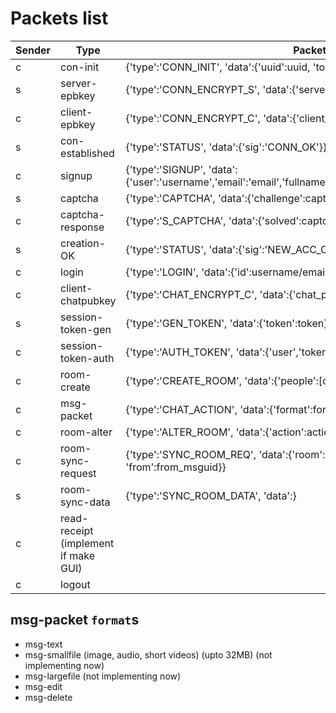 
# Packets list

|Sender|Type|Packet Structure|
|-|------------------|--------------------------------------------------------------------------------------------------|
|c|con-init|{'type':'CONN_INIT', 'data':{'uuid':uuid, 'token':none}}|
|s|server-epbkey|{'type':'CONN_ENCRYPT_S', 'data':{'server_epbkey':pem}}|
|c|client-epbkey|{'type':'CONN_ENCRYPT_C', 'data':{'client_epbkey':pem}}|
|s|con-established|{'type':'STATUS', 'data':{'sig':'CONN_OK'}}|
|c|signup|{'type':'SIGNUP', 'data':{'user':'username','email':'email','fullname':'fullname','dob':dob,'password':'password'}}|
|s|captcha|{'type':'CAPTCHA', 'data':{'challenge':captcha}}|
|c|captcha-response|{'type':'S_CAPTCHA', 'data':{'solved':captcha_resp}}|
|s|creation-OK|{'type':'STATUS', 'data':{'sig':'NEW_ACC_OK'}}|
|c|login|{'type':'LOGIN', 'data':{'id':username/email,'password':password,'save':True or False}}|
|c|client-chatpubkey|{'type':'CHAT_ENCRYPT_C', 'data':{'chat_pubkey':pem}}|
|s|session-token-gen|{'type':'GEN_TOKEN', 'data':{'token':token}}|
|c|session-token-auth|{'type':'AUTH_TOKEN', 'data':{'user','token':token}}|
|c|room-create|{'type':'CREATE_ROOM', 'data':{'people':[creator_username,user2,...]}}|
|c|msg-packet|{'type':'CHAT_ACTION', 'data':{'format':format, 'msg':message}}|
|c|room-alter|{'type':'ALTER_ROOM', 'data':{'action':action, 'actiondata':actiondata}}|
|c|room-sync-request|{'type':'SYNC_ROOM_REQ', 'data':{'room':roomuid, 'count':no_of_messages, 'from':from_msguid}}|
|s|room-sync-data|{'type':'SYNC_ROOM_DATA', 'data':}
|c|read-receipt (implement if make GUI)||
|c|logout||

## msg-packet `format`s

- msg-text
- msg-smallfile (image, audio, short videos) (upto 32MB) (not implementing now)
- msg-largefile (not implementing now)
- msg-edit
- msg-delete
